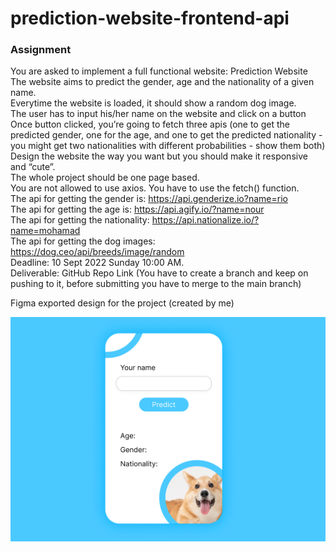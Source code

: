 # prediction-website-frontend-api

### Assignment

You are asked to implement a full functional website: Prediction Website<br/>
The website aims to predict the gender, age and the nationality of a given name.<br/>
Everytime the website is loaded, it should show a random dog image.<br/>
The user has to input his/her name on the website and click on a button
Once button clicked, you’re going to fetch three apis (one to get the predicted gender, one for the age, and one to get the predicted nationality - you might get two nationalities with different probabilities - show them both)
Design the website the way you want but you should make it responsive and “cute”.<br/>
The whole project should be one page based.<br/>
You are not allowed to use axios. You have to use the fetch() function.<br/>
The api for getting the gender is: https://api.genderize.io?name=rio<br/>
The api for getting the age is: https://api.agify.io/?name=nour<br/>
The api for getting the nationality: https://api.nationalize.io/?name=mohamad<br/>
The api for getting the dog images: https://dog.ceo/api/breeds/image/random<br/>
Deadline: 10 Sept 2022 Sunday 10:00 AM.<br/>
Deliverable: GitHub Repo Link (You have to create a branch and keep on pushing to it, before submitting you have to merge to the main branch)<br/>

Figma exported design for the project (created by me)

<img src='./src/prediction.png'>
